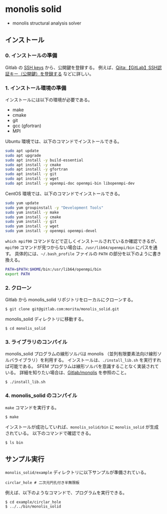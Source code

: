 # monolis solid

- monolis structural analysis solver

## インストール

### 0. インストールの準備

Gitlab の [SSH keys](https://gitlab.com/profile/keys) から、公開鍵を登録する。
例えば、[Qiita:【GitLab】SSH認証キー（公開鍵）を登録する](https://qiita.com/CUTBOSS/items/462a2ed28d264aeff7d5) などに詳しい。

### 1. インストール環境の準備

インストールには以下の環境が必要である。

- make
- cmake
- git
- gcc (gfortran)
- MPI

Ubuntu 環境では、以下のコマンドでインストールできる。

```bash
sudo apt update
sudo apt upgrade
sudo apt install -y build-essential
sudo apt install -y cmake
sudo apt install -y gfortran
sudo apt install -y git
sudo apt install -y wget
sudo apt install -y openmpi-doc openmpi-bin libopenmpi-dev
```

CentOS 環境では、以下のコマンドでインストールできる。

```bash
sudo yum update
sudo yum groupinstall -y "Development Tools"
sudo yum install -y make
sudo yum install -y cmake
sudo yum install -y git
sudo yum install -y wget
sudo yum install -y openmpi openmpi-devel
```

`which mpif90` コマンドなどで正しくインストールされているか確認できるが、
`mpif90` コマンドが見つからない場合は、`/usr/lib64/openmpi/bin` にパスを通す。
具体的には、`~/.bash_profile` ファイルの `PATH` の部分を以下のように書き換える。

```bash
PATH=$PATH:$HOME/bin:/usr/lib64/openmpi/bin
export PATH
```

### 2. クローン

Gitlab から monolis_solid リポジトリをローカルにクローンする。

```
$ git clone git@gitlab.com:morita/monolis_solid.git
```

monolis_solid ディレクトリに移動する。

```
$ cd monolis_solid
```

### 3. ライブラリのコンパイル

monolis_solid プログラムの線形ソルバは monolis （並列有限要素法向け線形ソルバライブラリ）を利用する。
インストールは、`./install_lib.sh` を実行すれば可能である。
SFEM プログラムは線形ソルバを意識することなく実装されている。
詳細を知りたい場合は、[Gitlab/monolis](https://gitlab.com/morita/monolis) を参照のこと。

```
$ ./install_lib.sh
```

### 4. monolis_solid のコンパイル

`make` コマンドを実行する。

```
$ make
```

インストールが成功していれば、`monolis_solid/bin` に `monolis_solid` が生成されている。
以下のコマンドで確認できる。

```
$ ls bin
```

## サンプル実行

`monolis_solid/example` ディレクトリに以下サンプルが準備されている。

```
circlar_hole # 二次元円孔付き半無限板
```

例えば、以下のようなコマンドで、プログラムを実行できる。

```
$ cd example/circlar_hole
$ ../../bin/monolis_solid
```
